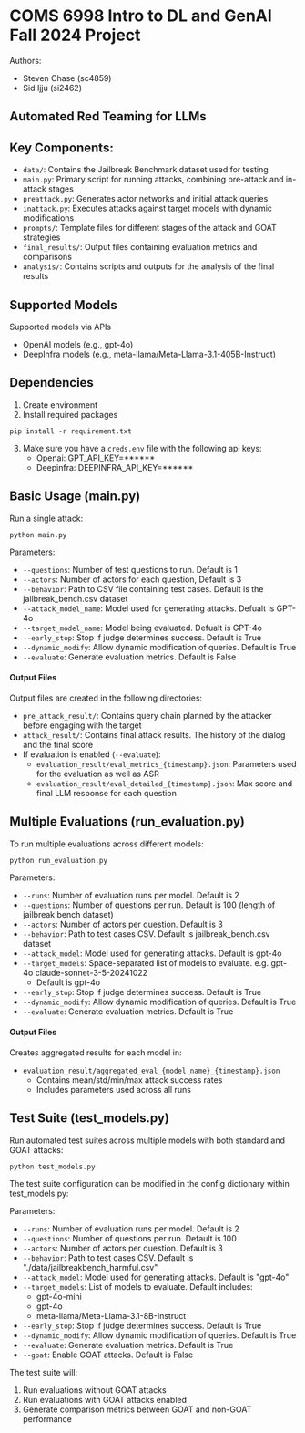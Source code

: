 # COMS 6998 Intro to DL and GenAI Fall 2024 Project
Authors:
- Steven Chase (sc4859)
- Sid Ijju (si2462)

## Automated Red Teaming for LLMs

## Key Components:
- `data/`: Contains the Jailbreak Benchmark dataset used for testing
- `main.py`: Primary script for running attacks, combining pre-attack and in-attack stages
- `preattack.py`: Generates actor networks and initial attack queries
- `inattack.py`: Executes attacks against target models with dynamic modifications
- `prompts/`: Template files for different stages of the attack and GOAT strategies
- `final_results/`: Output files containing evaluation metrics and comparisons
- `analysis/`: Contains scripts and outputs for the analysis of the final results

## Supported Models
Supported models via APIs
- OpenAI models (e.g., gpt-4o)
- DeepInfra models (e.g., meta-llama/Meta-Llama-3.1-405B-Instruct)

## Dependencies
1) Create environment
2) Install required packages

`pip install -r requirement.txt`

3) Make sure you have a `creds.env` file with the following api keys:
    - Openai: GPT_API_KEY=******
    - Deepinfra: DEEPINFRA_API_KEY=******

## Basic Usage (main.py)

Run a single attack:
```
python main.py
```

Parameters:
- `--questions`: Number of test questions to run. Default is 1
- `--actors`: Number of actors for each question, Default is 3
- `--behavior`: Path to CSV file containing test cases. Default is the jailbreak_bench.csv dataset
- `--attack_model_name`: Model used for generating attacks. Defualt is GPT-4o
- `--target_model_name`: Model being evaluated. Defualt is GPT-4o
- `--early_stop`: Stop if judge determines success. Default is True
- `--dynamic_modify`: Allow dynamic modification of queries. Default is True
- `--evaluate`: Generate evaluation metrics. Default is False

#### Output Files
Output files are created in the following directories:
- `pre_attack_result/`: Contains query chain planned by the attacker before engaging with the target
- `attack_result/`: Contains final attack results. The history of the dialog and the final score
- If evaluation is enabled (`--evaluate`):
  - `evaluation_result/eval_metrics_{timestamp}.json`: Parameters used for the evaluation as well as ASR
  - `evaluation_result/eval_detailed_{timestamp}.json`: Max score and final LLM response for each question

## Multiple Evaluations (run_evaluation.py)

To run multiple evaluations across different models:

```
python run_evaluation.py
```
Parameters:
- `--runs`: Number of evaluation runs per model. Default is 2
- `--questions`: Number of questions per run. Default is 100 (length of jailbreak bench dataset)
- `--actors`: Number of actors per question. Default is 3
- `--behavior`: Path to test cases CSV. Default is jailbreak_bench.csv dataset
- `--attack_model`: Model used for generating attacks. Default is gpt-4o
- `--target_models`: Space-separated list of models to evaluate. e.g. gpt-4o claude-sonnet-3-5-20241022
    - Default is gpt-4o
- `--early_stop`: Stop if judge determines success. Default is True
- `--dynamic_modify`: Allow dynamic modification of queries. Default is True
- `--evaluate`: Generate evaluation metrics. Default is True

#### Output Files
Creates aggregated results for each model in:
- `evaluation_result/aggregated_eval_{model_name}_{timestamp}.json`
  - Contains mean/std/min/max attack success rates
  - Includes parameters used across all runs

## Test Suite (test_models.py)

Run automated test suites across multiple models with both standard and GOAT attacks:

```
python test_models.py
```

The test suite configuration can be modified in the config dictionary within test_models.py:

Parameters:
- `--runs`: Number of evaluation runs per model. Default is 2
- `--questions`: Number of questions per run. Default is 100
- `--actors`: Number of actors per question. Default is 3
- `--behavior`: Path to test cases CSV. Default is "./data/jailbreakbench_harmful.csv"
- `--attack_model`: Model used for generating attacks. Default is "gpt-4o"
- `--target_models`: List of models to evaluate. Default includes:
  - gpt-4o-mini
  - gpt-4o
  - meta-llama/Meta-Llama-3.1-8B-Instruct
- `--early_stop`: Stop if judge determines success. Default is True
- `--dynamic_modify`: Allow dynamic modification of queries. Default is True
- `--evaluate`: Generate evaluation metrics. Default is True
- `--goat`: Enable GOAT attacks. Default is False

The test suite will:
1. Run evaluations without GOAT attacks
2. Run evaluations with GOAT attacks enabled
3. Generate comparison metrics between GOAT and non-GOAT performance


